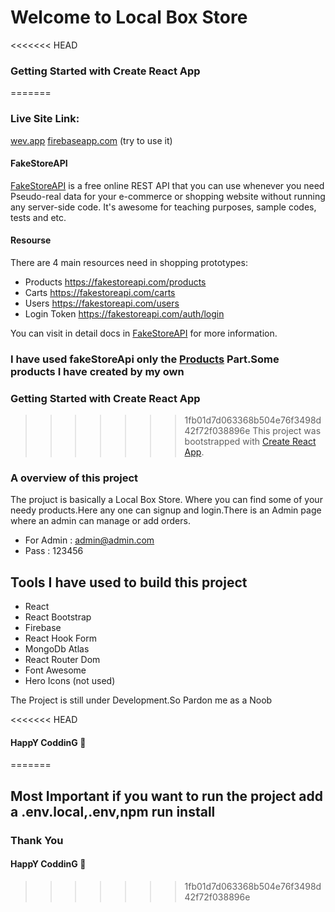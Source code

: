 # Welcome to Local Box Store
<<<<<<< HEAD
### Getting Started with Create React App

=======
### Live Site Link:
[wev.app](https://kena-becha-f231d.web.app)
[firebaseapp.com](https://kena-becha-f231d.firebaseapp.com/) (try to use it)

#### FakeStoreAPI
[FakeStoreAPI](https://fakestoreapi.com/) is a free online REST API that you can use whenever you need Pseudo-real data for your e-commerce or shopping website without running any server-side code. It's awesome for teaching purposes, sample codes, tests and etc.

#### Resourse

There are 4 main resources need in shopping prototypes:

* Products https://fakestoreapi.com/products
* Carts https://fakestoreapi.com/carts
* Users https://fakestoreapi.com/users
* Login Token https://fakestoreapi.com/auth/login

You can visit in detail docs in [FakeStoreAPI](https://fakestoreapi.com/) for more information.

### I have used fakeStoreApi only the [Products](https://fakestoreapi.com/products) Part.Some products I have created by my own

### Getting Started with Create React App

>>>>>>> 1fb01d7d063368b504e76f3498d42f72f038896e
This project was bootstrapped with [Create React App](https://github.com/facebook/create-react-app).

### A overview of this project 

The projuct is basically a Local Box Store. Where you can find some of your needy products.Here any one can signup and login.There is an Admin page where an admin can manage or add orders.
* For Admin : admin@admin.com
* Pass : 123456

## Tools I have used to build this project 

* React
* React Bootstrap
* Firebase 
* React Hook Form
* MongoDb Atlas
* React Router Dom
* Font Awesome
* Hero Icons (not used)

The Project is still under Development.So Pardon me as a Noob

<<<<<<< HEAD
#### HappY CoddinG 🤖
=======
## Most Important if you want to run the project add a .env.local,.env,npm run install

### Thank You

#### HappY CoddinG 🤖
>>>>>>> 1fb01d7d063368b504e76f3498d42f72f038896e
